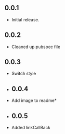 ## 0.0.1

* Initial release.

## 0.0.2

* Cleaned up pubspec file

## 0.0.3

* Switch style

* ## 0.0.4

* Add image to readme*

* ## 0.0.5

* Added linkCallBack
